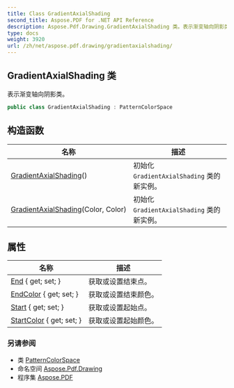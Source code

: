 ```yaml
---
title: Class GradientAxialShading
second_title: Aspose.PDF for .NET API Reference
description: Aspose.Pdf.Drawing.GradientAxialShading 类。表示渐变轴向阴影类
type: docs
weight: 3920
url: /zh/net/aspose.pdf.drawing/gradientaxialshading/
---
```

## GradientAxialShading 类

表示渐变轴向阴影类。

```csharp
public class GradientAxialShading : PatternColorSpace
```

## 构造函数

| 名称 | 描述 |
| --- | --- |
| [GradientAxialShading](gradientaxialshading/#constructor)() | 初始化 `GradientAxialShading` 类的新实例。 |
| [GradientAxialShading](gradientaxialshading/#constructor_1)(Color, Color) | 初始化 `GradientAxialShading` 类的新实例。 |

## 属性

| 名称 | 描述 |
| --- | --- |
| [End](../../aspose.pdf.drawing/gradientaxialshading/end/) { get; set; } | 获取或设置结束点。 |
| [EndColor](../../aspose.pdf.drawing/gradientaxialshading/endcolor/) { get; set; } | 获取或设置结束颜色。 |
| [Start](../../aspose.pdf.drawing/gradientaxialshading/start/) { get; set; } | 获取或设置起始点。 |
| [StartColor](../../aspose.pdf.drawing/gradientaxialshading/startcolor/) { get; set; } | 获取或设置起始颜色。 |

### 另请参阅

* 类 [PatternColorSpace](../patterncolorspace/)
* 命名空间 [Aspose.Pdf.Drawing](../../aspose.pdf.drawing/)
* 程序集 [Aspose.PDF](../../)